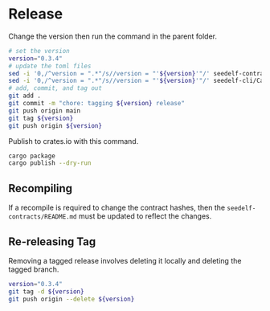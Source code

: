# Release

Change the version then run the command in the parent folder.

```bash
# set the version
version="0.3.4"
# update the toml files
sed -i '0,/^version = ".*"/s//version = "'${version}'"/' seedelf-contracts/aiken.toml
sed -i '0,/^version = ".*"/s//version = "'${version}'"/' seedelf-cli/Cargo.toml
# add, commit, and tag out
git add .
git commit -m "chore: tagging ${version} release"
git push origin main
git tag ${version}
git push origin ${version}
```

Publish to crates.io with this command.

```bash
cargo package
cargo publish --dry-run
```

## Recompiling

If a recompile is required to change the contract hashes, then the `seedelf-contracts/README.md` must be updated to reflect the changes. 

## Re-releasing Tag

Removing a tagged release involves deleting it locally and deleting the tagged branch.

```bash
version="0.3.4"
git tag -d ${version}
git push origin --delete ${version}
```
